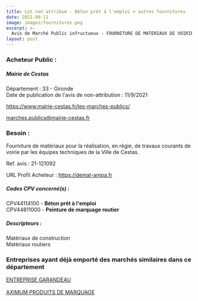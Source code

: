 ```yaml
---
title: Lot non attribué - Béton prêt à l'emploi + autres fournitures
date: 2021-09-11
image: images/fournitures.png
excerpt: >-
  Avis de Marché Public infructueux - FOURNITURE DE MATERIAUX DE VOIRIE
layout: post
---
```


### Acheteur Public :
##### Mairie de Cestas
Département : 33 - Gironde<br/>
Date de publication de l'avis de non-attribution : 11/9/2021


https://www.mairie-cestas.fr/les-marches-publics/

marches.publics@mairie-cestas.fr


### Besoin :

Fourniture de matériaux pour la réalisation, en régie, de travaux courants de voirie par les équipes techniques de la Ville de Cestas.

Ref. avis : 21-121092

URL Profil Acheteur : https://demat-ampa.fr

##### Codes CPV concerné(s) :
CPV44114100 - **Béton prêt à l'emploi** <br/>
CPV44811000 - **Peinture de marquage routier** <br/>

##### Descripteurs :
Matériaux de construction <br/>
Matériaux routiers <br/>

### Entreprises ayant déjà emporté des marchés similaires dans ce département
<a href="/entreprise-549/siren-340327303">ENTREPRISE GARANDEAU</a><br/><br/>
<a href="/entreprise-573/siren-700501208">AXIMUM PRODUITS DE MARQUAGE</a><br/><br/>
